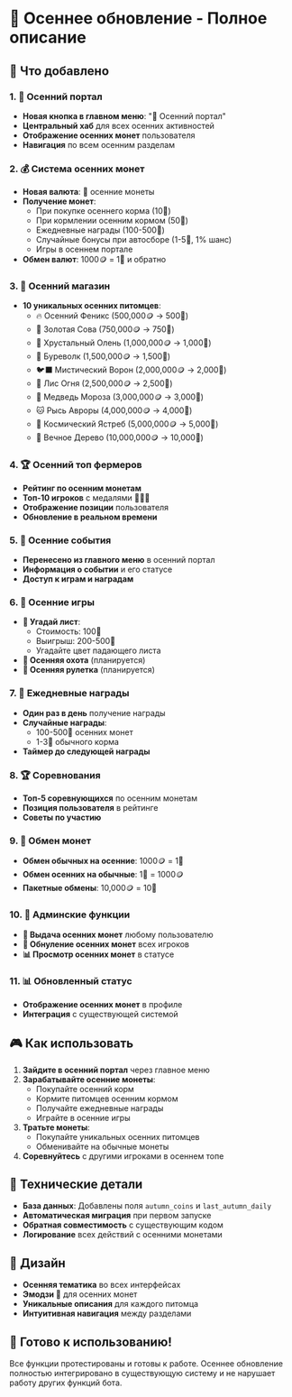 # 🍂 Осеннее обновление - Полное описание

## 🎯 Что добавлено

### 1. 🍂 Осенний портал
- **Новая кнопка в главном меню**: "🍂 Осенний портал"
- **Центральный хаб** для всех осенних активностей
- **Отображение осенних монет** пользователя
- **Навигация** по всем осенним разделам

### 2. 💰 Система осенних монет
- **Новая валюта**: 🍂 осенние монеты
- **Получение монет**:
  - При покупке осеннего корма (10🍂)
  - При кормлении осенним кормом (50🍂)
  - Ежедневные награды (100-500🍂)
  - Случайные бонусы при автосборе (1-5🍂, 1% шанс)
  - Игры в осеннем портале
- **Обмен валют**: 1000🪙 = 1🍂 и обратно

### 3. 🛒 Осенний магазин
- **10 уникальных осенних питомцев**:
  - 🔥 Осенний Феникс (500,000🪙 → 500🍂)
  - 🦉 Золотая Сова (750,000🪙 → 750🍂)
  - 🦌 Хрустальный Олень (1,000,000🪙 → 1,000🍂)
  - 🐺 Буреволк (1,500,000🪙 → 1,500🍂)
  - 🐦‍⬛ Мистический Ворон (2,000,000🪙 → 2,000🍂)
  - 🦊 Лис Огня (2,500,000🪙 → 2,500🍂)
  - 🐻 Медведь Мороза (3,000,000🪙 → 3,000🍂)
  - 🐱 Рысь Авроры (4,000,000🪙 → 4,000🍂)
  - 🦅 Космический Ястреб (5,000,000🪙 → 5,000🍂)
  - 🌳 Вечное Дерево (10,000,000🪙 → 10,000🍂)

### 4. 🏆 Осенний топ фермеров
- **Рейтинг по осенним монетам**
- **Топ-10 игроков** с медалями 🥇🥈🥉
- **Отображение позиции** пользователя
- **Обновление в реальном времени**

### 5. 🎪 Осенние события
- **Перенесено из главного меню** в осенний портал
- **Информация о событии** и его статусе
- **Доступ к играм и наградам**

### 6. 🎲 Осенние игры
- **🍂 Угадай лист**:
  - Стоимость: 100🍂
  - Выигрыш: 200-500🍂
  - Угадайте цвет падающего листа
- **🎯 Осенняя охота** (планируется)
- **🎪 Осенняя рулетка** (планируется)

### 7. 🎁 Ежедневные награды
- **Один раз в день** получение награды
- **Случайные награды**:
  - 100-500🍂 осенних монет
  - 1-3🍎 обычного корма
- **Таймер до следующей награды**

### 8. 🏆 Соревнования
- **Топ-5 соревнующихся** по осенним монетам
- **Позиция пользователя** в рейтинге
- **Советы по участию**

### 9. 💱 Обмен монет
- **Обмен обычных на осенние**: 1000🪙 = 1🍂
- **Обмен осенних на обычные**: 1🍂 = 1000🪙
- **Пакетные обмены**: 10,000🪙 = 10🍂

### 10. 🔧 Админские функции
- **🍂 Выдача осенних монет** любому пользователю
- **🍂 Обнуление осенних монет** всех игроков
- **📊 Просмотр осенних монет** в статусе

### 11. 📊 Обновленный статус
- **Отображение осенних монет** в профиле
- **Интеграция** с существующей системой

## 🎮 Как использовать

1. **Зайдите в осенний портал** через главное меню
2. **Зарабатывайте осенние монеты**:
   - Покупайте осенний корм
   - Кормите питомцев осенним кормом
   - Получайте ежедневные награды
   - Играйте в осенние игры
3. **Тратьте монеты**:
   - Покупайте уникальных осенних питомцев
   - Обменивайте на обычные монеты
4. **Соревнуйтесь** с другими игроками в осеннем топе

## 🔧 Технические детали

- **База данных**: Добавлены поля `autumn_coins` и `last_autumn_daily`
- **Автоматическая миграция** при первом запуске
- **Обратная совместимость** с существующим кодом
- **Логирование** всех действий с осенними монетами

## 🎨 Дизайн

- **Осенняя тематика** во всех интерфейсах
- **Эмодзи 🍂** для осенних монет
- **Уникальные описания** для каждого питомца
- **Интуитивная навигация** между разделами

## 🚀 Готово к использованию!

Все функции протестированы и готовы к работе. Осеннее обновление полностью интегрировано в существующую систему и не нарушает работу других функций бота.